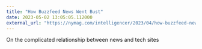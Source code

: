 ```yaml
---
title: "How Buzzfeed News Went Bust"
date: 2023-05-02 13:05:05.112000
external_url: "https://nymag.com/intelligencer/2023/04/how-buzzfeed-news-went-bust.html"
---
```


On the complicated relationship between news and tech sites